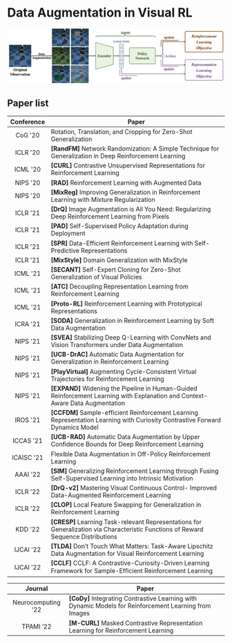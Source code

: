 # Data Augmentation in Visual RL

![DA in visual RL](https://github.com/Guozheng-Ma/DA-in-visualRL/blob/c6057fb0b4c6461e2c122c60403aab21479b689e/Image/DA%20in%20visual%20RL.png)

## Paper list

|  Conference  | Paper  |
|  :----:  | ----  |
| CoG '20 | Rotation, Translation, and Cropping for Zero-Shot Generalization |
| ICLR '20 | **[RandFM]** Network Randomization: A Simple Technique for Generalization in Deep Reinforcement Learning |
| ICML '20 | **[CURL]** Contrastive Unsupervised Representations for Reinforcement Learning |
| NIPS '20 | **[RAD]** Reinforcement Learning with Augmented Data |
| NIPS '20 | **[MixReg]** Improving Generalization in Reinforcement Learning with Mixture Regularization |
| ICLR '21 | **[DrQ]** Image Augmentation is All You Need: Regularizing Deep Reinforcement Learning from Pixels |
| ICLR '21 | **[PAD]** Self-Supervised Policy Adaptation during Deployment |
| ICLR '21 | **[SPR]** Data-Efficient Reinforcement Learning with Self-Predictive Representations |
| ICLR '21 | **[MixStyle]** Domain Generalization with MixStyle |
| ICML '21 | **[SECANT]** Self-Expert Cloning for Zero-Shot Generalization of Visual Policies |
| ICML '21 | **[ATC]** Decoupling Representation Learning from Reinforcement Learning |
| ICML '21 | **[Proto-RL]** Reinforcement Learning with Prototypical Representations |
| ICRA '21 | **[SODA]** Generalization in Reinforcement Learning by Soft Data Augmentation |
| NIPS '21 | **[SVEA]** Stabilizing Deep Q-Learning with ConvNets and Vision Transformers under Data Augmentation |
| NIPS '21 | **[UCB-DrAC]** Automatic Data Augmentation for Generalization in Reinforcement Learning |
| NIPS '21 | **[PlayVirtual]** Augmenting Cycle-Consistent Virtual Trajectories for Reinforcement Learning |
| NIPS '21 | **[EXPAND]** Widening the Pipeline in Human-Guided Reinforcement Learning with Explanation and Context-Aware Data Augmentation |
| IROS '21 | **[CCFDM]** Sample-efficient Reinforcement Learning Representation Learning with Curiosity Contrastive Forward Dynamics Model |
| ICCAS '21 | **[UCB-RAD]** Automatic Data Augmentation by Upper Confidence Bounds for Deep Reinforcement Learning |
| ICAISC '21 | Flexible Data Augmentation in Off-Policy Reinforcement Learning |
| AAAI '22 | **[SIM]** Generalizing Reinforcement Learning through Fusing Self-Supervised Learning into Intrinsic Motivation |
| ICLR '22 | **[DrQ-v2]** Mastering Visual Continuous Control- Improved Data-Augmented Reinforcement Learning |
| ICLR '22 | **[CLOP]** Local Feature Swapping for Generalization in Reinforcement Learning |
| KDD '22 | **[CRESP]** Learning Task-relevant Representations for Generalization via Characteristic Functions of Reward Sequence Distributions |
| IJCAI '22 | **[TLDA]** Don’t Touch What Matters: Task-Aware Lipschitz Data Augmentation for Visual Reinforcement Learning |
| IJCAI '22 | **[CCLF]** CCLF: A Contrastive-Curiosity-Driven Learning Framework for Sample-Efﬁcient Reinforcement Learning |



|  Journal   | Paper  |
|  :----:  | ----  |
| Neurocomputing ‘22 | **[CoDy]** Integrating Contrastive Learning with Dynamic Models for Reinforcement Learning from Images |
| TPAMI ‘22 | **[M-CURL]** Masked Contrastive Representation Learning for Reinforcement Learning |






